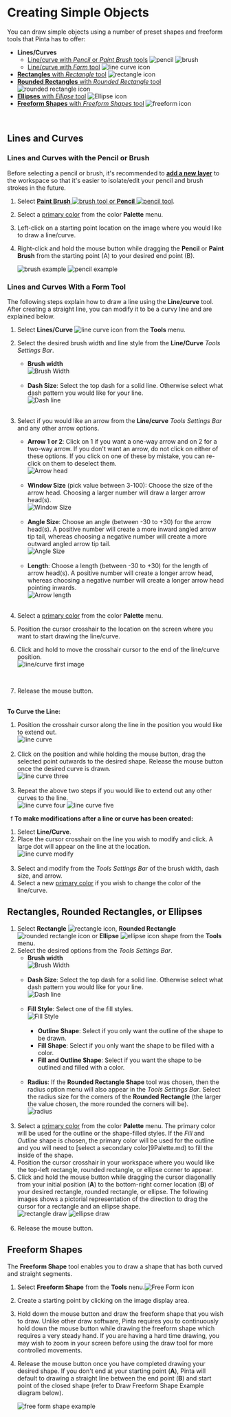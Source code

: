 # Creating Simple Objects

You can draw simple objects using a number of preset shapes and freeform tools that Pinta has to offer:  

-  **Lines/Curves** 
    - [Line/curve with *Pencil* or *Paint Brush* tools](objects.md#lines-and-curves-with-the-pencil-or-brush) ![pencil](img/overview/pencil.png) ![brush](img/overview/brush.png)
    - [Line/curve with *Form* tool](objects.md#lines-and-curves-with-a-form-tool) ![line curve icon](img/overview/line.png)
-  [**Rectangles** with *Rectangle* tool](objects.md#rectangles-rounded-rectangles-or-ellipses) ![rectangle icon](img/overview/rec.png) 
-  [**Rounded Rectangles** with *Rounded Rectangle* tool](objects.md#rectangles-rounded-rectangles-or-ellipses) ![rounded rectangle icon](img/overview/roundrec.png)
-  [**Ellipses** with *Ellipse* tool](objects.md#rectangles-rounded-rectangles-or-ellipses) ![Ellipse icon](img/overview/ell.png)
-  [**Freeform Shapes** with *Freeform Shapes* tool](objects.md#freeform-shapes) ![freeform icon](img/overview/freeform.png)

&nbsp;
## Lines and Curves

### Lines and Curves with the Pencil or Brush

Before selecting a pencil or brush, it's recommended to [**add a new layer**](layers.md) to the workspace so that it's easier to isolate/edit your pencil and brush strokes in the future.

1. Select [**Paint Brush** ![brush tool](img/overview/brush.png) or **Pencil** ![pencil tool](img/overview/pencil.png)](choose.md#how-to-select-a-pencil).  
2. Select a [primary color](palette.md) from the color **Palette** menu.
3. Left-click on a starting point location on the image where you would like to draw a line/curve.
4. Right-click and hold the mouse button while dragging the **Pencil** or **Paint Brush** from the starting point (A) to your desired end point (B).  

    ![brush example](img/brushexample.png) ![pencil example](img/Pencilexample.png)

### Lines and Curves With a Form Tool

The following steps explain how to draw a line using the **Line/curve** tool. After creating a straight line, you can modify it to be a curvy line and are explained below.

1. Select **Lines/Curve** ![line curve icon](img/overview/line.png) from the **Tools** menu.
2. Select the desired brush width and line style from the **Line/Curve** *Tools Settings Bar*. 
    -  **Brush width**   
        ![Brush Width](img/brushwidth.png)    
&nbsp;    
    -  **Dash Size**: Select the top dash for a solid line. Otherwise select what dash pattern you would like for your line.  
        ![Dash line](img/dash.png)    
&nbsp;  
3. Select if you would like an arrow from the **Line/curve** *Tools Settings Bar* and any other arrow options.
    -  **Arrow 1 or 2**: Click on 1 if you want a one-way arrow and on 2 for a two-way arrow. If you don't want an arrow, do not click on either of these options. If you click on one of these by mistake, you can re-click on them to deselect them.  
        ![Arrow head](img/arrow.png)    
&nbsp;    
    -  **Window Size** (pick value between 3-100): Choose the size of the arrow head. Choosing a larger number will draw a larger arrow head(s).  
        ![Window Size](img/windowsize.png)    
&nbsp;  
    -  **Angle Size**: Choose an angle (between -30 to +30) for the arrow head(s). A positive number will create a more inward angled arrow tip tail, whereas choosing a negative number will create a more outward angled arrow tip tail.  
        ![Angle Size](img/angle.png)     
&nbsp;      
    -  **Length**: Choose a length (between -30 to +30) for the length of arrow head(s). A positive number will create a longer arrow head, whereas choosing a negative number will create a longer arrow head pointing inwards.  
        ![Arrow length](img/arrowlength.png)     
&nbsp;    
4. Select a [primary color](palette.md) from the color **Palette** menu.  

5. Position the cursor crosshair to the location on the screen where you want to start drawing the line/curve.  

6. Click and hold to move the crosshair cursor to the end of the line/curve position.  
    ![line/curve first image](img/linecurveone.png) 

&nbsp;  

7. Release the mouse button.  
&nbsp;

**To Curve the Line:**  

1. Position the crosshair cursor along the line in the position you would like to extend out.  
    ![line curve](img/linecurvetwo.png)    
&nbsp;  
2. Click on the position and while holding the mouse button, drag the selected point outwards to the desired shape. Release the mouse button once the desired curve is drawn.  
    ![line curve three](img/linecurvethree.png)      
&nbsp; 
3. Repeat the above two steps if you would like to extend out any other curves to the line.  
    ![line curve four](img/linecurvefour.png) ![line curve five](img/linecurvefive.png)  

&nbsp;   f
**To make modifications after a line or curve has been created:**  
 
1. Select **Line/Curve**.  
2. Place the cursor crosshair on the line you wish to modify and click. A large dot will appear on the line at the location.  
    ![line curve modify](img/linecurvemodify.png)    
&nbsp;  
3. Select and modify from the *Tools Settings Bar* of the brush width, dash size, and arrow.  
4. Select a new [primary color](palette.md) if you wish to change the color of the line/curve.
&nbsp;  

## Rectangles, Rounded Rectangles, or Ellipses

1. Select **Rectangle** ![rectangle icon](img/overview/rec.png), **Rounded Rectangle** ![rounded rectangle icon](img/overview/roundrec.png) or **Ellipse** ![ellipse icon](img/overview/ell.png) shape from the **Tools** menu. 
2. Select the desired options from the *Tools Settings Bar*. 
    -  **Brush width**   
        ![Brush Width](img/brushwidth.png)    
&nbsp;    
    -  **Dash Size**: Select the top dash for a solid line. Otherwise select what dash pattern you would like for your line.  
        ![Dash line](img/dash.png)    
&nbsp;   
    -  **Fill Style**: Select one of the fill styles.  
        ![Fill Style](img/Fillstyle.png)    
&nbsp;    
         -  **Outline Shape**: Select if you only want the outline of the shape to be drawn.     
         -  **Fill Shape**: Select if you only want the shape to be filled with a color.  
         -  **Fill and Outline Shape**: Select if you want the shape to be outlined and filled with a color.   
&nbsp; 
    -  **Radius**: If the **Rounded Rectangle Shape** tool was chosen, then the radius option menu will also appear in the *Tools Settings Bar*. Select the radius size for the corners of the **Rounded Rectangle** (the larger the value chosen, the more rounded the corners will be).  
        ![radius](img/radius.png)   
&nbsp;  
3. Select a [primary color](palette.md) from the color **Palette** menu. The primary color will be used for the outline or the shape-filled styles. If the *Fill* and *Outline* shape is chosen, the primary color will be used for the outline and you will need to [select a secondary color]9Palette.md) to fill the inside of the shape.  
4. Position the cursor crosshair in your workspace where you would like the top-left rectangle, rounded rectangle, or ellipse corner to appear.   
5. Click and hold the mouse button while dragging the cursor diagonallly from your initial position (**A**) to the bottom-right corner location (**B**) of your desired rectangle, rounded rectangle, or ellipse. The following images shows a pictorial representation of the direction to drag the cursor for a rectangle and an ellipse shape.    
![rectangle draw](img/drawrectangle.png)  ![ellipse draw](img/drawellipse.png)   
&nbsp;    
6. Release the mouse button.  

## Freeform Shapes
The **Freeform Shape** tool enables you to draw a shape that has both curved and straight segments.

1. Select **Freeform Shape** from the **Tools** nenu.![Free Form icon](img/overview/freeform.png)  
2. Create a starting point by clicking on the image display area. 
3. Hold down the mouse button and draw the freeform shape that you wish to draw. Unlike other draw software, Pinta requires you to continuously hold down the mouse button while drawing the freeform shape which requires a very steady hand. If you are having a hard time drawing, you may wish to zoom in your screen before using the draw tool for more controlled movements.
4. Release the mouse button once you have completed drawing your desired shape. If you don't end at your starting point (**A**), Pinta will default to drawing a straight line between the end point (**B**) and start point of the closed shape (refer to Draw Freeform Shape Example diagram below).  

    ![free form shape example](img/freeformexample.png)
